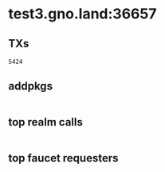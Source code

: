 # test3.gno.land:36657

## TXs
```
5424
```

## addpkgs
```
```

## top realm calls
```
```

## top faucet requesters
```
```

